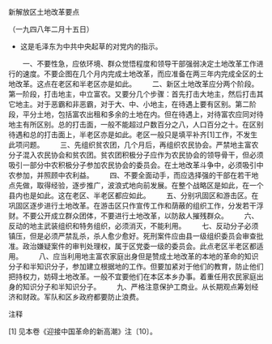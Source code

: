 新解放区土地改革要点

（一九四八年二月十五日）

* 这是毛泽东为中共中央起草的对党内的指示。



　　一、不要性急，应依环境、群众觉悟程度和领导干部强弱决定土地改革工作进行的速度。不要企图在几个月内完成土地改革，而应准备在两三年内完成全区的土地改革。这点在老区和半老区亦是如此。
　　二、新区土地改革应分两个阶段。第一阶段，打击地主，中立富农。又要分几个步骤：首先打击大地主，然后打击其它地主。对于恶霸和非恶霸，对于大、中、小地主，在待遇上要有区别。第二阶段，平分土地，包括富农出租和多余的土地在内。但在待遇上，对待富农应同对待地主有所区别。总的打击面，一般不能超过户数百分之八，人口百分之十。在区别待遇和总的打击面上，半老区亦是如此。老区一般只是填平补齐[1]工作，不发生此项问题。
　　三、先组织贫农团，几个月后，再组织农民协会。严禁地主富农分子混入农民协会和贫农团。贫农团积极分子应作为农民协会的领导骨干，但必须吸引一部分中农积极分子参加农民协会的委员会。在土地改革斗争中，必须吸引中农参加，并照顾中农利益。
　　四、不要全面动手，而应选择强的干部在若干地点先做，取得经验，逐步推广，波浪式地向前发展。在整个战略区是如此，在一个县内也是如此。这在老区、半老区都应如此。
　　五、分别巩固区和游击区。在巩固区逐步进行土地改革。在游击区只作宣传工作和荫蔽的组织工作，分发若干浮财。不要公开成立群众团体，不要进行土地改革，以防敌人摧残群众。
　　六、反动的地主武装组织和特务组织，必须消灭，不能利用。
　　七、反动分子必须镇压，但是必须严禁乱杀，杀人愈少愈好。死刑案件应由县一级组织委员会审查批准。政治嫌疑案件的审判处理权，属于区党委一级的委员会。此点老区半老区都适用。
　　八、应当利用地主富农家庭出身但是赞成土地改革的本地的革命的知识分子和半知识分子，参加建立根据地的工作。但要加紧对于他们的教育，防止他们把持权力，妨碍土地改革。一般不宜要他们在本区本乡办事。着重任用农民家庭出身的知识分子和半知识分子。
　　九、严格注意保护工商业。从长期观点筹划经济和财政。军队和区乡政府都要防止浪费。


注释

[1] 见本卷《迎接中国革命的新高潮》注〔10〕。
